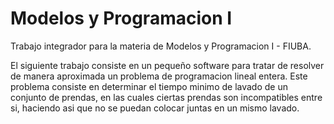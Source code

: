 # Modelos y Programacion I

Trabajo integrador para la materia de Modelos y Programacion I - FIUBA.

El siguiente trabajo consiste en un pequeño software para tratar de resolver de manera aproximada un problema de programacion lineal entera. Este problema consiste en determinar
el tiempo minimo de lavado de un conjunto de prendas, en las cuales ciertas prendas son incompatibles entre si, haciendo asi que no se puedan colocar juntas en un mismo lavado.<br/>
